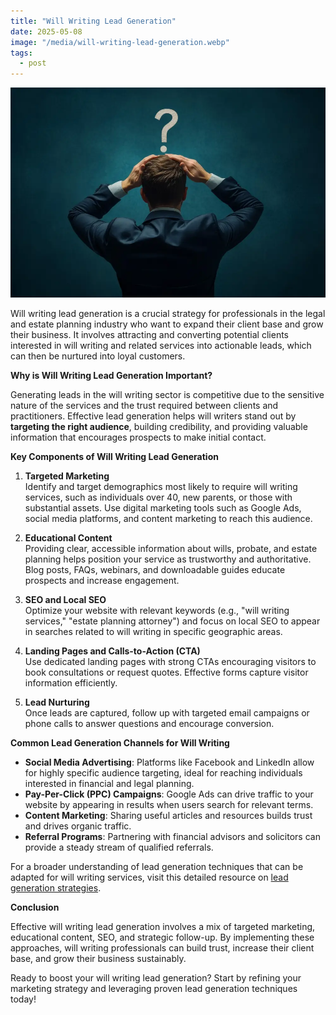 ```yaml
---
title: "Will Writing Lead Generation"
date: 2025-05-08
image: "/media/will-writing-lead-generation.webp"
tags:
  - post
---
```


![Will Writing Lead Generation](/media/will-writing-lead-generation.webp)

Will writing lead generation is a crucial strategy for professionals in the legal and estate planning industry who want to expand their client base and grow their business. It involves attracting and converting potential clients interested in will writing and related services into actionable leads, which can then be nurtured into loyal customers.

**Why is Will Writing Lead Generation Important?**

Generating leads in the will writing sector is competitive due to the sensitive nature of the services and the trust required between clients and practitioners. Effective lead generation helps will writers stand out by **targeting the right audience**, building credibility, and providing valuable information that encourages prospects to make initial contact.

**Key Components of Will Writing Lead Generation**

1. **Targeted Marketing**  
   Identify and target demographics most likely to require will writing services, such as individuals over 40, new parents, or those with substantial assets. Use digital marketing tools such as Google Ads, social media platforms, and content marketing to reach this audience.

2. **Educational Content**  
   Providing clear, accessible information about wills, probate, and estate planning helps position your service as trustworthy and authoritative. Blog posts, FAQs, webinars, and downloadable guides educate prospects and increase engagement.

3. **SEO and Local SEO**  
   Optimize your website with relevant keywords (e.g., "will writing services," "estate planning attorney") and focus on local SEO to appear in searches related to will writing in specific geographic areas.

4. **Landing Pages and Calls-to-Action (CTA)**  
   Use dedicated landing pages with strong CTAs encouraging visitors to book consultations or request quotes. Effective forms capture visitor information efficiently.

5. **Lead Nurturing**  
   Once leads are captured, follow up with targeted email campaigns or phone calls to answer questions and encourage conversion.

**Common Lead Generation Channels for Will Writing**

- **Social Media Advertising**: Platforms like Facebook and LinkedIn allow for highly specific audience targeting, ideal for reaching individuals interested in financial and legal planning.
- **Pay-Per-Click (PPC) Campaigns**: Google Ads can drive traffic to your website by appearing in results when users search for relevant terms.
- **Content Marketing**: Sharing useful articles and resources builds trust and drives organic traffic.
- **Referral Programs**: Partnering with financial advisors and solicitors can provide a steady stream of qualified referrals.

For a broader understanding of lead generation techniques that can be adapted for will writing services, visit this detailed resource on [lead generation strategies](https://leadcraftr.com/posts/lead-generation/).

**Conclusion**

Effective will writing lead generation involves a mix of targeted marketing, educational content, SEO, and strategic follow-up. By implementing these approaches, will writing professionals can build trust, increase their client base, and grow their business sustainably.

Ready to boost your will writing lead generation? Start by refining your marketing strategy and leveraging proven lead generation techniques today!

